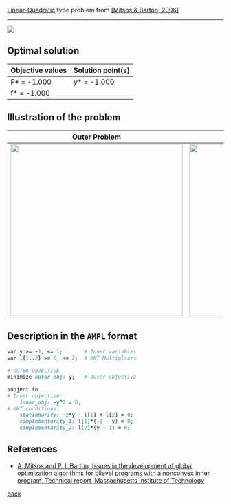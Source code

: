[Linear-Quadratic](/test-problems/LP-QP-problems) type problem from [\[Mitsos & Barton, 2006\]][Mitsos & Barton, 2006]

---

![](https://github.com/basblsolver/test-problems/wiki/images/mb_2006_01_eq.jpg)

## Optimal solution

Objective values   | Solution point(s) |
------------------ | ----------------- |
F* = -1.000        | _y_* = -1.000      |
f* = -1.000        |                   |

## Illustration of the problem

Outer Problem    | Inner Problem    |
---------------- | ---------------- |
<img src="https://github.com/basblsolver/test-problems/wiki/images/mb_2006_01_outer.jpg" width="400"> | <img src="https://github.com/basblsolver/test-problems/wiki/images/mb_2006_01_inner.jpg" width="400"> |

## Description in the `AMPL` format

```ruby
var y >= -1, <= 1;       # Inner variables
var l{1..2} >= 0, <= 2;  # KKT Multipliers

# OUTER OBJECTIVE
minimize outer_obj: y;   # Outer objective

subject to
# Inner objective:
    inner_obj: -y^2 = 0;
# KKT conditions:
    stationarity: -2*y - l[1] + l[2] = 0;
    complementarity_1: l[1]*(-1 - y) = 0;
    complementarity_2: l[2]*(y - 1) = 0;
```

##  References

 - [A. Mitsos and P. I. Barton, Issues in the development of global optimization algorithms for bilevel programs with a nonconvex inner program, Technical report, Massachusetts Institute of Technology](https://yoric.mit.edu/sites/default/files/documents/bilevelissues.pdf)

 [back](/test-problems/LP-QP-problems)

[Mitsos & Barton, 2006]: https://yoric.mit.edu/sites/default/files/documents/bilevelissues.pdf
